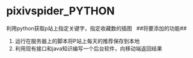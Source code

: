# pixivspider_PYTHON
利用python获取p站上指定关键字，指定收藏数的插图
 
##将要添加的功能##
<ol>
<li>运行在服务器上的脚本将P站上每天的推荐保存到本地</li>
<li>利用现有接口和java知识编写一个后台软件，向移动端返回结果</li>
</ol>

